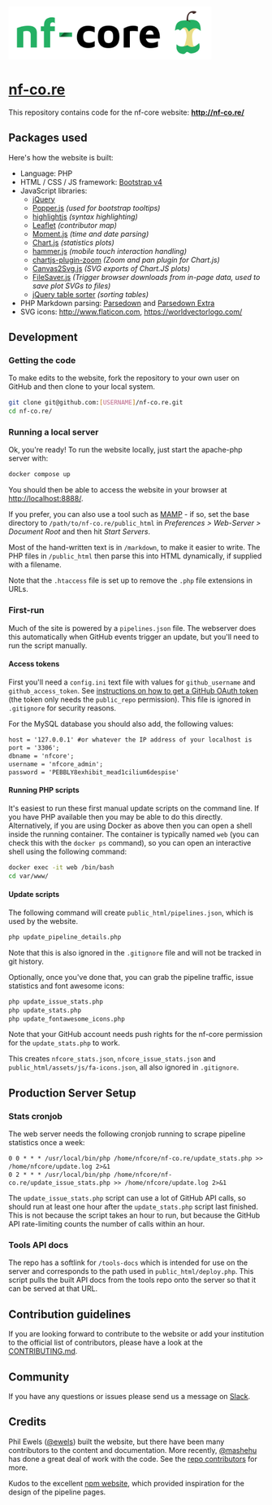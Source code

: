 <img src="public_html/assets/img/logo/nf-core-logo.png" width="400">

# [nf-co.re](https://github.com/nf-core/nf-co.re)

This repository contains code for the nf-core website: **<http://nf-co.re/>**

## Packages used

Here's how the website is built:

* Language: PHP
* HTML / CSS / JS framework: [Bootstrap v4](http://getbootstrap.com/)
* JavaScript libraries:
  * [jQuery](https://jquery.com/)
  * [Popper.js](https://popper.js.org/) _(used for bootstrap tooltips)_
  * [highlightjs](https://highlightjs.org/) _(syntax highlighting)_
  * [Leaflet](https://leafletjs.com/) _(contributor map)_
  * [Moment.js](https://momentjs.com/) _(time and date parsing)_
  * [Chart.js](https://www.chartjs.org/) _(statistics plots)_
  * [hammer.js](https://hammerjs.github.io/) _(mobile touch interaction handling)_
  * [chartjs-plugin-zoom](https://github.com/chartjs/chartjs-plugin-zoom) _(Zoom and pan plugin for Chart.js)_
  * [Canvas2Svg.js](https://gliffy.github.io/canvas2svg/) _(SVG exports of Chart.JS plots)_
  * [FileSaver.js](https://github.com/eligrey/FileSaver.js/) _(Trigger browser downloads from in-page data, used to save plot SVGs to files)_
  * [jQuery table sorter](https://mottie.github.io/tablesorter/) _(sorting tables)_
* PHP Markdown parsing: [Parsedown](https://github.com/erusev/parsedown/) and [Parsedown Extra](https://github.com/erusev/parsedown-extra/)
* SVG icons: <http://www.flaticon.com>, <https://worldvectorlogo.com/>

## Development

### Getting the code

To make edits to the website, fork the repository to your own user on GitHub and then clone to your local system.

```bash
git clone git@github.com:[USERNAME]/nf-co.re.git
cd nf-co.re/
```

### Running a local server

Ok, you're ready! To run the website locally, just start the apache-php server with:

```bash
docker compose up
```

You should then be able to access the website in your browser at [http://localhost:8888/](http://localhost:8888/).

If you prefer, you can also use a tool such as [MAMP](https://www.mamp.info/) - if so,
set the base directory to `/path/to/nf-co.re/public_html` in _Preferences > Web-Server > Document Root_ and then hit _Start Servers_.

Most of the hand-written text is in `/markdown`, to make it easier to write. The PHP files in `/public_html` then parse this into HTML dynamically, if supplied with a filename.

Note that the `.htaccess` file is set up to remove the `.php` file extensions in URLs.

### First-run

Much of the site is powered by a `pipelines.json` file.
The webserver does this automatically when GitHub events trigger an update, but you'll need to run the script manually.

#### Access tokens

First you'll need a `config.ini` text file with values for `github_username` and `github_access_token`.
See [instructions on how to get a GitHub OAuth token](https://help.github.com/en/github/authenticating-to-github/creating-a-personal-access-token-for-the-command-line) (the token only needs the `public_repo` permission).
This file is ignored in `.gitignore` for security reasons.

For the MySQL database you should also add, the following values:
```
host = '127.0.0.1' #or whatever the IP address of your localhost is
port = '3306';
dbname = 'nfcore';
username = 'nfcore_admin';
password = 'PEBBLY8exhibit_mead1cilium6despise'
```

#### Running PHP scripts

It's easiest to run these first manual update scripts on the command line. If you have PHP available
then you may be able to do this directly. Alternatively, if you are using Docker as above then you can
open a shell inside the running container. The container is typically named `web` (you can check this
with the `docker ps` command), so you can open an interactive shell using the following command:

```bash
docker exec -it web /bin/bash
cd var/www/
```

#### Update scripts

The following command will create `public_html/pipelines.json`, which is used by the website.

```bash
php update_pipeline_details.php
```

Note that this is also ignored in the `.gitignore` file and will not be tracked in git history.

Optionally, once you've done that, you can grab the pipeline traffic, issue statistics and font awesome icons:

```bash
php update_issue_stats.php
php update_stats.php
php update_fontawesome_icons.php
```

Note that your GitHub account needs push rights for the nf-core permission for the `update_stats.php` to work.

This creates `nfcore_stats.json`, `nfcore_issue_stats.json` and `public_html/assets/js/fa-icons.json`,
all also ignored in `.gitignore`.

## Production Server Setup

### Stats cronjob

The web server needs the following cronjob running to scrape pipeline statistics once a week:

```
0 0 * * * /usr/local/bin/php /home/nfcore/nf-co.re/update_stats.php >> /home/nfcore/update.log 2>&1
0 2 * * * /usr/local/bin/php /home/nfcore/nf-co.re/update_issue_stats.php >> /home/nfcore/update.log 2>&1
```

The `update_issue_stats.php` script can use a lot of GitHub API calls, so should run at least one hour after the `update_stats.php` script last finished.
This is not because the script takes an hour to run, but because the GitHub API rate-limiting counts the number of calls within an hour.

### Tools API docs

The repo has a softlink for `/tools-docs` which is intended for use on the server and corresponds to the path used in `public_html/deploy.php`. This script pulls the built API docs from the tools repo onto the server so that it can be served at that URL.

## Contribution guidelines

If you are looking forward to contribute to the website or add your institution to the official list of contributors, please have a look at the [CONTRIBUTING.md](./.github/CONTRIBUTING.md).

## Community

If you have any questions or issues please send us a message on [Slack](https://nf-co.re/join/slack).

## Credits

Phil Ewels ([@ewels](http://github.com/ewels/)) built the website, but there have been many contributors to the content and documentation.
More recently, [@mashehu](https://github.com/mashehu) has done a great deal of work with the code.
See the [repo contributors](https://github.com/nf-core/nf-co.re/graphs/contributors) for more.

Kudos to the excellent [npm website](https://www.npmjs.com), which provided inspiration for the design of the pipeline pages.
